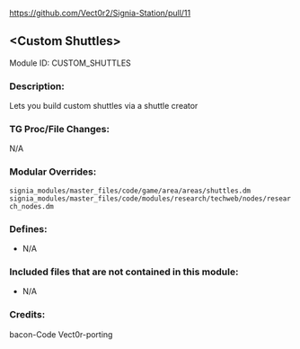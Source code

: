 
https://github.com/Vect0r2/Signia-Station/pull/11

## \<Custom Shuttles>

Module ID: CUSTOM_SHUTTLES

### Description:
Lets you build custom shuttles via a shuttle creator
### TG Proc/File Changes:

N/A
<!-- If you edited any core procs, you should list them here. You should specify the files and procs you changed.
E.g:
- `code/modules/mob/living.dm`: `proc/overriden_proc`, `var/overriden_var`
-->

### Modular Overrides:

`signia_modules/master_files/code/game/area/areas/shuttles.dm`
`signia_modules/master_files/code/modules/research/techweb/nodes/research_nodes.dm`
<!-- If you added a new modular override (file or code-wise) for your module, you should list it here. Code files should specify what procs they changed, in case of multiple modules using the same file.
E.g:
- `modular_signia/master_files/sound/my_cool_sound.ogg`
- `modular_signia/master_files/code/my_modular_override.dm`: `proc/overriden_proc`, `var/overriden_var`
-->

### Defines:

- N/A
<!-- If you needed to add any defines, mention the files you added those defines in, along with the name of the defines. -->

### Included files that are not contained in this module:

- N/A
<!-- Likewise, be it a non-modular file or a modular one that's not contained within the folder belonging to this specific module, it should be mentioned here. Good examples are icons or sounds that are used between multiple modules, or other such edge-cases. -->

### Credits:

bacon-Code
Vect0r-porting
